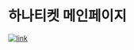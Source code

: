 # 하나티켓 메인페이지

<a href="https://limeunseop.github.io/hanaticket">![link](https://img.shields.io/badge/link-https%3A%2F%2Flimeunseop.github.io%2Fhanaticket-brightgreen)</a>

